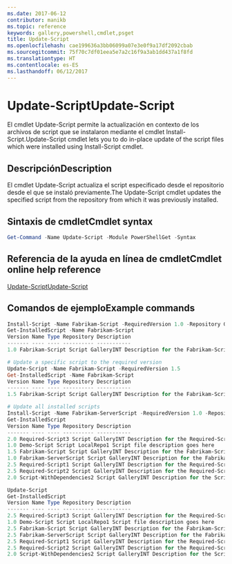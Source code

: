 ```yaml
---
ms.date: 2017-06-12
contributor: manikb
ms.topic: reference
keywords: gallery,powershell,cmdlet,psget
title: Update-Script
ms.openlocfilehash: cae199636a3bb06099a07e3e0f9a17df2092cbab
ms.sourcegitcommit: 75f70c7df01eea5e7a2c16f9a3ab1dd437a1f8fd
ms.translationtype: HT
ms.contentlocale: es-ES
ms.lasthandoff: 06/12/2017
---
```

# <a name="update-script"></a><span data-ttu-id="002fa-103">Update-Script</span><span class="sxs-lookup"><span data-stu-id="002fa-103">Update-Script</span></span>

<span data-ttu-id="002fa-104">El cmdlet Update-Script permite la actualización en contexto de los archivos de script que se instalaron mediante el cmdlet Install-Script.</span><span class="sxs-lookup"><span data-stu-id="002fa-104">Update-Script cmdlet lets you to do in-place update of the script files which were installed using Install-Script cmdlet.</span></span>

## <a name="description"></a><span data-ttu-id="002fa-105">Descripción</span><span class="sxs-lookup"><span data-stu-id="002fa-105">Description</span></span>

<span data-ttu-id="002fa-106">El cmdlet Update-Script actualiza el script especificado desde el repositorio desde el que se instaló previamente.</span><span class="sxs-lookup"><span data-stu-id="002fa-106">The Update-Script cmdlet updates the specified script from the repository from which it was previously installed.</span></span>

## <a name="cmdlet-syntax"></a><span data-ttu-id="002fa-107">Sintaxis de cmdlet</span><span class="sxs-lookup"><span data-stu-id="002fa-107">Cmdlet syntax</span></span>

```powershell
Get-Command -Name Update-Script -Module PowerShellGet -Syntax
```
## <a name="cmdlet-online-help-reference"></a><span data-ttu-id="002fa-108">Referencia de la ayuda en línea de cmdlet</span><span class="sxs-lookup"><span data-stu-id="002fa-108">Cmdlet online help reference</span></span>

[<span data-ttu-id="002fa-109">Update-Script</span><span class="sxs-lookup"><span data-stu-id="002fa-109">Update-Script</span></span>](http://go.microsoft.com/fwlink/?LinkId=619787)

## <a name="example-commands"></a><span data-ttu-id="002fa-110">Comandos de ejemplo</span><span class="sxs-lookup"><span data-stu-id="002fa-110">Example commands</span></span>
```powershell
Install-Script -Name Fabrikam-Script -RequiredVersion 1.0 -Repository GalleryINT -Scope
Get-InstalledScript -Name Fabrikam-Script
Version Name Type Repository Description
------- ---- ---- ---------- -----------
1.0 Fabrikam-Script Script GalleryINT Description for the Fabrikam-Script script

# Update a specific script to the required version
Update-Script -Name Fabrikam-Script -RequiredVersion 1.5
Get-InstalledScript -Name Fabrikam-Script
Version Name Type Repository Description
------- ---- ---- ---------- -----------
1.5 Fabrikam-Script Script GalleryINT Description for the Fabrikam-Script script

# Update all installed scripts
Install-Script -Name Fabrikam-ServerScript -RequiredVersion 1.0 -Repository GalleryINT -Scope CurrentUser
Get-InstalledScript
Version Name Type Repository Description
------- ---- ---- ---------- -----------
2.0 Required-Script3 Script GalleryINT Description for the Required-Script3 script
1.0 Demo-Script Script LocalRepo1 Script file description goes here
1.5 Fabrikam-Script Script GalleryINT Description for the Fabrikam-Script script
1.0 Fabrikam-ServerScript Script GalleryINT Description for the Fabrikam-ServerScript script
2.5 Required-Script1 Script GalleryINT Description for the Required-Script1 script
2.5 Required-Script2 Script GalleryINT Description for the Required-Script2 script
2.0 Script-WithDependencies2 Script GalleryINT Description for the Script-WithDependencies2 script

Update-Script
Get-InstalledScript
Version Name Type Repository Description
------- ---- ---- ---------- -----------
2.5 Required-Script3 Script GalleryINT Description for the Required-Script3 script
1.0 Demo-Script Script LocalRepo1 Script file description goes here
2.5 Fabrikam-Script Script GalleryINT Description for the Fabrikam-Script script
2.5 Fabrikam-ServerScript Script GalleryINT Description for the Fabrikam-ServerScript script
2.5 Required-Script1 Script GalleryINT Description for the Required-Script1 script
2.5 Required-Script2 Script GalleryINT Description for the Required-Script2 script
2.0 Script-WithDependencies2 Script GalleryINT Description for the Script-WithDependencies2 script
```

